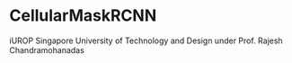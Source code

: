 # CellularMaskRCNN
iUROP Singapore University of Technology and Design under Prof. Rajesh Chandramohanadas
